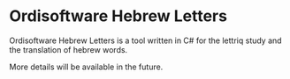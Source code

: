 # Ordisoftware Hebrew Letters

Ordisoftware Hebrew Letters is a tool written in C# for the lettriq study and the translation of hebrew words.

More details will be available in the future.
